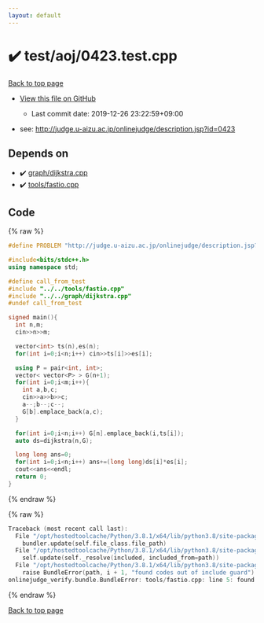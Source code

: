 ```yaml
---
layout: default
---
```


<!-- mathjax config similar to math.stackexchange -->
<script type="text/javascript" async
  src="https://cdnjs.cloudflare.com/ajax/libs/mathjax/2.7.5/MathJax.js?config=TeX-MML-AM_CHTML">
</script>
<script type="text/x-mathjax-config">
  MathJax.Hub.Config({
    TeX: { equationNumbers: { autoNumber: "AMS" }},
    tex2jax: {
      inlineMath: [ ['$','$'] ],
      processEscapes: true
    },
    "HTML-CSS": { matchFontHeight: false },
    displayAlign: "left",
    displayIndent: "2em"
  });
</script>

<script type="text/javascript" src="https://cdnjs.cloudflare.com/ajax/libs/jquery/3.4.1/jquery.min.js"></script>
<script src="https://cdn.jsdelivr.net/npm/jquery-balloon-js@1.1.2/jquery.balloon.min.js" integrity="sha256-ZEYs9VrgAeNuPvs15E39OsyOJaIkXEEt10fzxJ20+2I=" crossorigin="anonymous"></script>
<script type="text/javascript" src="../../../assets/js/copy-button.js"></script>
<link rel="stylesheet" href="../../../assets/css/copy-button.css" />


# :heavy_check_mark: test/aoj/0423.test.cpp

<a href="../../../index.html">Back to top page</a>

* <a href="{{ site.github.repository_url }}/blob/master/test/aoj/0423.test.cpp">View this file on GitHub</a>
    - Last commit date: 2019-12-26 23:22:59+09:00


* see: <a href="http://judge.u-aizu.ac.jp/onlinejudge/description.jsp?id=0423">http://judge.u-aizu.ac.jp/onlinejudge/description.jsp?id=0423</a>


## Depends on

* :heavy_check_mark: <a href="../../../library/graph/dijkstra.cpp.html">graph/dijkstra.cpp</a>
* :heavy_check_mark: <a href="../../../library/tools/fastio.cpp.html">tools/fastio.cpp</a>


## Code

<a id="unbundled"></a>
{% raw %}
```cpp
#define PROBLEM "http://judge.u-aizu.ac.jp/onlinejudge/description.jsp?id=0423"

#include<bits/stdc++.h>
using namespace std;

#define call_from_test
#include "../../tools/fastio.cpp"
#include "../../graph/dijkstra.cpp"
#undef call_from_test

signed main(){
  int n,m;
  cin>>n>>m;

  vector<int> ts(n),es(n);
  for(int i=0;i<n;i++) cin>>ts[i]>>es[i];

  using P = pair<int, int>;
  vector< vector<P> > G(n+1);
  for(int i=0;i<m;i++){
    int a,b,c;
    cin>>a>>b>>c;
    a--;b--;c--;
    G[b].emplace_back(a,c);
  }

  for(int i=0;i<n;i++) G[n].emplace_back(i,ts[i]);
  auto ds=dijkstra(n,G);

  long long ans=0;
  for(int i=0;i<n;i++) ans+=(long long)ds[i]*es[i];
  cout<<ans<<endl;
  return 0;
}

```
{% endraw %}

<a id="bundled"></a>
{% raw %}
```cpp
Traceback (most recent call last):
  File "/opt/hostedtoolcache/Python/3.8.1/x64/lib/python3.8/site-packages/onlinejudge_verify/docs.py", line 340, in write_contents
    bundler.update(self.file_class.file_path)
  File "/opt/hostedtoolcache/Python/3.8.1/x64/lib/python3.8/site-packages/onlinejudge_verify/bundle.py", line 154, in update
    self.update(self._resolve(included, included_from=path))
  File "/opt/hostedtoolcache/Python/3.8.1/x64/lib/python3.8/site-packages/onlinejudge_verify/bundle.py", line 123, in update
    raise BundleError(path, i + 1, "found codes out of include guard")
onlinejudge_verify.bundle.BundleError: tools/fastio.cpp: line 5: found codes out of include guard

```
{% endraw %}

<a href="../../../index.html">Back to top page</a>

